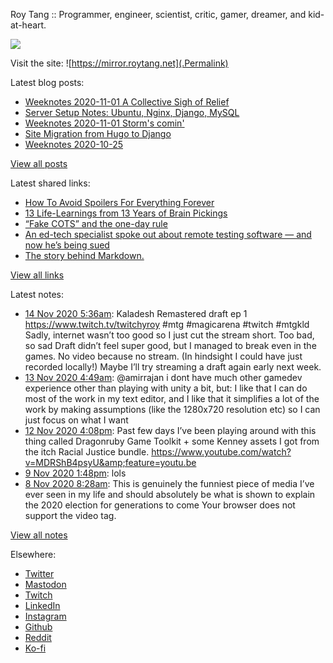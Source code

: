 Roy Tang :: Programmer, engineer, scientist, critic, gamer, dreamer, and kid-at-heart.

![](https://roytang.net/img/profile.jpg)

Visit the site: ![https://mirror.roytang.net](.Permalink)

Latest blog posts:
    

- [Weeknotes 2020-11-01 A Collective Sigh of Relief](https://mirror.roytang.net/2020/11/weeknotes-2020-11-08/)
- [Server Setup Notes: Ubuntu, Nginx, Django, MySQL](https://mirror.roytang.net/2020/11/server-setup-notes/)
- [Weeknotes 2020-11-01 Storm&#39;s comin&#39;](https://mirror.roytang.net/2020/11/weeknotes-2020-11-01/)
- [Site Migration from Hugo to Django](https://mirror.roytang.net/2020/10/site-migration-from-hugo-to-django/)
- [Weeknotes 2020-10-25](https://mirror.roytang.net/2020/10/weeknotes-2020-10-25/)

[View all posts](https://mirror.roytang.net/blog)

Latest shared links:
    

- [How To Avoid Spoilers For Everything Forever](https://mirror.roytang.net/2020/11/how-to-avoid-spoilers-for-everything-forever/)
- [13 Life-Learnings from 13 Years of Brain Pickings](https://mirror.roytang.net/2020/11/13-life-learnings-from-13-years-of-brain-pickings/)
- [“Fake COTS” and the one-day rule](https://mirror.roytang.net/2020/10/fake-cots-and-the-one-day-rule/)
- [An ed-tech specialist spoke out about remote testing software — and now he’s being sued](https://mirror.roytang.net/2020/10/an-ed-tech-specialist-spoke-out-about-remote-testing-software-and-now-hes-being-sued/)
- [The story behind Markdown.](https://mirror.roytang.net/2020/10/the-story-behind-markdown/)

[View all links](https://mirror.roytang.net/links)

Latest notes:
    

- [14 Nov 2020 5:36am](https://mirror.roytang.net/2020/11/1327606340764766209/): Kaladesh Remastered draft ep 1 https://www.twitch.tv/twitchyroy #mtg #magicarena #twitch #mtgkld
Sadly, internet wasn&rsquo;t too good so I just cut the stream short. Too bad, so sad
Draft didn&rsquo;t feel super good, but I managed to break even in the games. No video because no stream. (In hindsight I could have just recorded locally!) Maybe I&rsquo;ll try streaming a draft again early next week.
- [13 Nov 2020 4:49am](https://mirror.roytang.net/2020/11/1327111324728393728/): @amirrajan i dont have much other gamedev experience other than playing with unity a bit, but: I like that I can do most of the work in my text editor, and I like that it simplifies a lot of the work by making assumptions (like the 1280x720 resolution etc) so I can just focus on what I want
- [12 Nov 2020 4:08pm](https://mirror.roytang.net/2020/11/1326919888472956928/): Past few days I&rsquo;ve been playing around with this thing called Dragonruby Game Toolkit + some Kenney assets I got from the itch Racial Justice bundle. https://www.youtube.com/watch?v=MDRShB4psyU&amp;feature=youtu.be
- [9 Nov 2020 1:48pm](https://mirror.roytang.net/2020/11/1325797474070523904/): lols
- [8 Nov 2020 8:28am](https://mirror.roytang.net/2020/11/1325354399493877761/): This is genuinely the funniest piece of media I’ve ever seen in my life and should absolutely be what is shown to explain the 2020 election for generations to come
Your browser does not support the video tag.  

[View all notes](https://mirror.roytang.net/notes)

Elsewhere:

- [Twitter](https://twitter.com/roytang)
- [Mastodon](https://mastodon.technology/@roytang)
- [Twitch](https://twitch.tv/twitchyroy)
- [LinkedIn](https://www.linkedin.com/in/roytang)
- [Instagram](https://instagram.com/roytang0400)
- [Github](https://github.com/roytang)
- [Reddit](https://reddit.com/u/hungryroy)
- [Ko-fi](https://ko-fi.com/roytang)